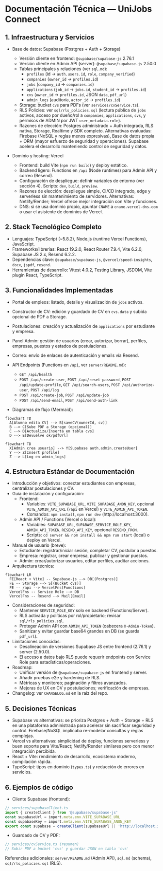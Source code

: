 # Documentación Técnica — UniJobs Connect

## 1. Infraestructura y Servicios

- Base de datos: Supabase (Postgres + Auth + Storage)
  - Versión cliente en frontend: `@supabase/supabase-js` 2.76.1
  - Versión cliente en Admin API (server): `@supabase/supabase-js` 2.50.0
  - Tablas principales y relaciones (ver `sql.md`):
    - `profiles` (id → `auth.users.id`, `role`, `company_verified`)
    - `companies` (`owner_id` → `profiles.id`)
    - `jobs` (`company_id` → `companies.id`)
    - `applications` (`job_id` → `jobs.id`, `student_id` → `profiles.id`)
    - `cvs` (`owner_id` → `profiles.id`, JSON `data`, `pdf_url`)
    - `admin_logs` (auditoría, `actor_id` → `profiles.id`)
  - Storage: bucket `cvs` para PDFs (ver `services/cvService.ts`).
  - RLS Policies: ver `sql/rls_policies.sql` (lectura pública de `jobs` activos, acceso por dueño/rol a `companies`, `applications`, `cvs`, y permisos de ADMIN por JWT `user_metadata.role`).
  - Razones de elección: Postgres administrado + Auth integrada, RLS nativa, Storage, Realtime y SDK completo. Alternativas evaluadas: Firebase (NoSQL y reglas menos expresivas), Base de datos propia + ORM (mayor esfuerzo de seguridad y operaciones). Supabase acelera el desarrollo manteniendo control de seguridad y datos.

- Dominio y hosting: Vercel
  - Frontend: build Vite (`npm run build`) y deploy estático.
  - Backend ligero: Functions en `/api` (Node runtimes) para Admin API y correo (Resend).
  - Configuración de despliegue: definir variables de entorno (ver sección 4). Scripts: `dev`, `build`, `preview`.
  - Razones de elección: despliegue simple, CI/CD integrado, edge y serverless sin mantenimiento de servidores. Alternativas: Netlify/Render; Vercel ofrece mejor integración con Vite y funciones.
  - DNS: si se usa dominio propio, apuntar `CNAME` a `cname.vercel-dns.com` o usar el asistente de dominios de Vercel.

## 2. Stack Tecnológico Completo

- Lenguajes: TypeScript (~5.8.2), Node.js (runtime Vercel Functions), JavaScript.
- Frameworks/librerías: React 19.2.0, React Router 7.9.4, Vite 6.2.0, Supabase JS 2.x, Resend 6.2.2.
- Dependencias clave: `@supabase/supabase-js`, `@vercel/speed-insights`, `docx`, `jspdf`, `resend`.
- Herramientas de desarrollo: Vitest 4.0.2, Testing Library, JSDOM, Vite plugin React, TypeScript.

## 3. Funcionalidades Implementadas

- Portal de empleos: listado, detalle y visualización de `jobs` activos.
- Constructor de CV: edición y guardado de CV en `cvs.data` y subida opcional de PDF a Storage.
- Postulaciones: creación y actualización de `applications` por estudiante y empresa.
- Panel Admin: gestión de usuarios (crear, autorizar, borrar), perfiles, empresas, puestos y estados de postulaciones.
- Correo: envío de enlaces de autenticación y emails vía Resend.

- API Endpoints (Functions en `/api`, ver `server/README.md`):
  - `GET /api/health`
  - `POST /api/create-user`, `POST /api/reset-password`, `POST /api/update-profile`, `GET /api/search-users`, `POST /api/authorize-user`, `POST /api/log`
  - `POST /api/create-job`, `POST /api/update-job`
  - `POST /api/send-email`, `POST /api/send-auth-link`

- Diagramas de flujo (Mermaid):

```mermaid
flowchart TD
  A[Alumno edita CV] --> B[saveCV(ownerId, cv)]
  B --> C[Sube PDF a Storage (opcional)]
  C --> D[Actualiza/Inserta en tabla cvs]
  D --> E[Devuelve ok/pdfUrl]
```

```mermaid
flowchart TD
  X[Admin crea usuario] --> Y[Supabase auth.admin.createUser]
  Y --> Z[Insert profile]
  Z --> L[Log en admin_logs]
```

## 4. Estructura Estándar de Documentación

- Introducción y objetivos: conectar estudiantes con empresas, centralizar postulaciones y CV.
- Guía de instalación y configuración:
  - Frontend:
    - Variables: `VITE_SUPABASE_URL`, `VITE_SUPABASE_ANON_KEY`, opcional `VITE_ADMIN_API_URL` (`/api` en Vercel) y `VITE_ADMIN_API_TOKEN`.
    - Comandos: `npm install`, `npm run dev` (http://localhost:3000).
  - Admin API / Functions (Vercel o local):
    - Variables: `SUPABASE_URL`, `SUPABASE_SERVICE_ROLE_KEY`, `ADMIN_API_TOKEN`, `RESEND_API_KEY`, opcional `RESEND_FROM`.
    - Scripts: `cd server && npm install && npm run start` (local) o deploy en Vercel.
- Manual de usuario (breve):
  - Estudiante: registrar/iniciar sesión, completar CV, postular a puestos.
  - Empresa: registrar, crear empresa, publicar y gestionar puestos.
  - Admin: crear/autorizar usuarios, editar perfiles, auditar acciones.
- Arquitectura técnica:

```mermaid
flowchart LR
  FE[React + Vite] -- Supabase-js --> DB[(Postgres)]
  FE -- Storage --> S[(Bucket cvs)]
  FE -- /api --> VercelFns[Functions]
  VercelFns -- Service Role --> DB
  VercelFns -- Resend --> Mail[Email]
```

- Consideraciones de seguridad:
  - Mantener `SERVICE_ROLE_KEY` solo en backend (Functions/Server).
  - RLS activada y políticas por rol/propietario; revisar `sql/rls_policies.sql`.
  - Proteger Admin API con `ADMIN_API_TOKEN` (cabecera `X-Admin-Token`).
  - Sanitizar y evitar guardar base64 grandes en DB (se guarda `pdf_url`).
- Limitaciones conocidas:
  - Desalineación de versiones Supabase JS entre frontend (2.76.1) y server (2.50.0).
  - El acceso a datos bajo RLS puede requerir endpoints con Service Role para estadísticas/operaciones.
- Roadmap:
  - Unificar versión de `@supabase/supabase-js` en frontend y server.
  - Añadir pruebas e2e y hardening de RLS.
  - Métricas y monitoreo; paginación y filtros avanzados.
  - Mejoras de UX en CV y postulaciones; verificación de empresas.
- Changelog: ver `CHANGELOG.md` en la raíz del repo.

## 5. Decisiones Técnicas

- Supabase vs alternativas: se prioriza Postgres + Auth + Storage + RLS en una plataforma administrada para acelerar sin sacrificar seguridad y control. Firebase/NoSQL implicaba re-modelar consultas y reglas complejas.
- Vercel vs alternativas: simplicidad de deploy, funciones serverless y buen soporte para Vite/React; Netlify/Render similares pero con menor integración percibida.
- React + Vite: rendimiento de desarrollo, ecosistema moderno, compilación rápida.
- TypeScript: tipos en dominio (`types.ts`) y reducción de errores en servicios.

## 6. Ejemplos de código

- Cliente Supabase (frontend):

```ts
// services/supabaseClient.ts
import { createClient } from '@supabase/supabase-js'
const supabaseUrl = import.meta.env.VITE_SUPABASE_URL
const supabaseKey = import.meta.env.VITE_SUPABASE_ANON_KEY
export const supabase = createClient(supabaseUrl || 'http://localhost.invalid', supabaseKey || 'missing')
```

- Guardado de CV y PDF:

```ts
// services/cvService.ts (resumen)
// Subir PDF a bucket 'cvs' y guardar JSON en tabla 'cvs'
```

Referencias adicionales: `server/README.md` (Admin API), `sql.md` (schema), `sql/rls_policies.sql` (RLS).